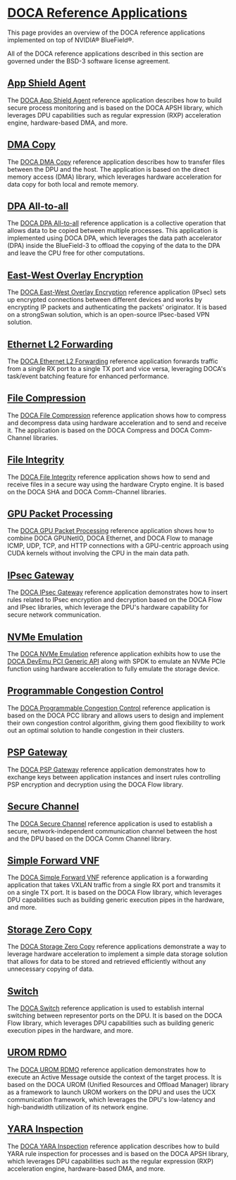 # [DOCA Reference Applications](https://docs.nvidia.com/doca/archive/2-9-0/doca+reference+applications/index.html#src-3095356375_id-.DOCAReferenceApplicationsv2.9.0LTS-Applications)

This page provides an overview of the DOCA reference applications implemented on top of NVIDIA® BlueField®.

All of the DOCA reference applications described in this section are governed under the BSD-3 software license agreement.

## [App Shield Agent](https://docs.nvidia.com/doca/archive/2-9-0/doca+reference+applications/index.html#src-3095356375_id-.DOCAReferenceApplicationsv2.9.0LTS-AppShieldAgent)
The [DOCA App Shield Agent](https://docs.nvidia.com/doca/archive/2-9-0/NVIDIA+DOCA+DPA+All-to-all+Application+Guide) reference application describes how to build secure process monitoring and is based on the DOCA APSH library, which leverages DPU capabilities such as regular expression (RXP) acceleration engine, hardware-based DMA, and more.

## [DMA Copy](https://docs.nvidia.com/doca/archive/2-9-0/doca+reference+applications/index.html#src-3095356375_id-.DOCAReferenceApplicationsv2.9.0LTS-DMACopy)
The [DOCA DMA Copy](https://docs.nvidia.com/doca/archive/2-9-0/NVIDIA+DOCA+DMA+Copy+Application+Guide) reference application describes how to transfer files between the DPU and the host. The application is based on the direct memory access (DMA) library, which leverages hardware acceleration for data copy for both local and remote memory.

## [DPA All-to-all](https://docs.nvidia.com/doca/archive/2-9-0/doca+reference+applications/index.html#src-3095356375_id-.DOCAReferenceApplicationsv2.9.0LTS-DPAAll-to-all)
The [DOCA DPA All-to-all](https://docs.nvidia.com/doca/archive/2-9-0/NVIDIA+DOCA+DPA+All-to-all+Application+Guide) reference application is a collective operation that allows data to be copied between multiple processes. This application is implemented using DOCA DPA, which leverages the data path accelerator (DPA) inside the BlueField-3 to offload the copying of the data to the DPA and leave the CPU free for other computations.

## [East-West Overlay Encryption](https://docs.nvidia.com/doca/archive/2-9-0/doca+reference+applications/index.html#src-3095356375_id-.DOCAReferenceApplicationsv2.9.0LTS-East-WestOverlayEncryption)
The [DOCA East-West Overlay Encryption](https://docs.nvidia.com/doca/archive/2-9-0/NVIDIA+DOCA+East-West+Overlay+Encryption+Application) reference application (IPsec) sets up encrypted connections between different devices and works by encrypting IP packets and authenticating the packets' originator. It is based on a strongSwan solution, which is an open-source IPsec-based VPN solution.

## [Ethernet L2 Forwarding](https://docs.nvidia.com/doca/archive/2-9-0/doca+reference+applications/index.html#src-3095356375_id-.DOCAReferenceApplicationsv2.9.0LTS-EthernetL2Forwarding)
The [DOCA Ethernet L2 Forwarding](https://docs.nvidia.com/doca/archive/2-9-0/NVIDIA+DOCA+Eth+L2+Forwarding+Application+Guide) reference application forwards traffic from a single RX port to a single TX port and vice versa, leveraging DOCA's task/event batching feature for enhanced performance.

## [File Compression](https://docs.nvidia.com/doca/archive/2-9-0/doca+reference+applications/index.html#src-3095356375_id-.DOCAReferenceApplicationsv2.9.0LTS-FileCompression)
The [DOCA File Compression](https://docs.nvidia.com/doca/archive/2-9-0/NVIDIA+DOCA+File+Compression+Application+Guide) reference application shows how to compress and decompress data using hardware acceleration and to send and receive it. The application is based on the DOCA Compress and DOCA Comm-Channel libraries.

## [File Integrity](https://docs.nvidia.com/doca/archive/2-9-0/doca+reference+applications/index.html#src-3095356375_id-.DOCAReferenceApplicationsv2.9.0LTS-FileIntegrity)
The [DOCA File Integrity](https://docs.nvidia.com/doca/archive/2-9-0/NVIDIA+DOCA+File+Integrity+Application+Guide) reference application shows how to send and receive files in a secure way using the hardware Crypto engine. It is based on the DOCA SHA and DOCA Comm-Channel libraries.

## [GPU Packet Processing](https://docs.nvidia.com/doca/archive/2-9-0/doca+reference+applications/index.html#src-3095356375_id-.DOCAReferenceApplicationsv2.9.0LTS-GPUPacketProcessing)
The [DOCA GPU Packet Processing](https://docs.nvidia.com/doca/archive/2-9-0/NVIDIA+DOCA+GPU+Packet+Processing+Application+Guide) reference application shows how to combine DOCA GPUNetIO, DOCA Ethernet, and DOCA Flow to manage ICMP, UDP, TCP, and HTTP connections with a GPU-centric approach using CUDA kernels without involving the CPU in the main data path.

## [IPsec Gateway](https://docs.nvidia.com/doca/archive/2-9-0/doca+reference+applications/index.html#src-3095356375_id-.DOCAReferenceApplicationsv2.9.0LTS-IPsecGateway)
The [DOCA IPsec Gateway](https://docs.nvidia.com/doca/archive/2-9-0/NVIDIA+DOCA+IPsec+Security+Gateway+Application+Guide) reference application demonstrates how to insert rules related to IPsec encryption and decryption based on the DOCA Flow and IPsec libraries, which leverage the DPU's hardware capability for secure network communication.

## [NVMe Emulation](https://docs.nvidia.com/doca/archive/2-9-0/doca+reference+applications/index.html#src-3095356375_id-.DOCAReferenceApplicationsv2.9.0LTS-NVMeEmulation)
The [DOCA NVMe Emulation](https://docs.nvidia.com/doca/archive/2-9-0/NVIDIA+DOCA+NVMe+Emulation+App+Guide) reference application exhibits how to use the [DOCA DevEmu PCI Generic API](https://docs.nvidia.com/doca/archive/2-9-0/DOCA+DevEmu+PCI+Generic) along with SPDK to emulate an NVMe PCIe function using hardware acceleration to fully emulate the storage device.

## [Programmable Congestion Control](https://docs.nvidia.com/doca/archive/2-9-0/doca+reference+applications/index.html#src-3095356375_id-.DOCAReferenceApplicationsv2.9.0LTS-ProgrammableCongestionControl)
The [DOCA Programmable Congestion Control](httphttps://docs.nvidia.com/doca/archive/2-9-0/NVIDIA+DOCA+PCC+Application+Guide) reference application is based on the DOCA PCC library and allows users to design and implement their own congestion control algorithm, giving them good flexibility to work out an optimal solution to handle congestion in their clusters.

## [PSP Gateway](https://docs.nvidia.com/doca/archive/2-9-0/doca+reference+applications/index.html#src-3095356375_id-.DOCAReferenceApplicationsv2.9.0LTS-PSPGateway)
The [DOCA PSP Gateway](https://docs.nvidia.com/doca/archive/2-9-0/NVIDIA+DOCA+PSP+Gateway+Application+Guide) reference application demonstrates how to exchange keys between application instances and insert rules controlling PSP encryption and decryption using the DOCA Flow library.

## [Secure Channel](https://docs.nvidia.com/doca/archive/2-9-0/doca+reference+applications/index.html#src-3095356375_id-.DOCAReferenceApplicationsv2.9.0LTS-SecureChannel)
The [DOCA Secure Channel](https://docs.nvidia.com/doca/archive/2-9-0/NVIDIA+DOCA+Secure+Channel+Application+Guide) reference application is used to establish a secure, network-independent communication channel between the host and the DPU based on the DOCA Comm Channel library.

## [Simple Forward VNF](https://docs.nvidia.com/doca/archive/2-9-0/doca+reference+applications/index.html#src-3095356375_id-.DOCAReferenceApplicationsv2.9.0LTS-SimpleForwardVNF)
The [DOCA Simple Forward VNF](https://docs.nvidia.com/doca/archive/2-9-0/NVIDIA+DOCA+Simple+Forward+VNF+Application+Guide) reference application is a forwarding application that takes VXLAN traffic from a single RX port and transmits it on a single TX port. It is based on the DOCA Flow library, which leverages DPU capabilities such as building generic execution pipes in the hardware, and more.

## [Storage Zero Copy](https://docs.nvidia.com/doca/archive/2-9-0/doca+reference+applications/index.html#src-3095356375_id-.DOCAReferenceApplicationsv2.9.0LTS-StorageZeroCopy)
The [DOCA Storage Zero Copy](https://docs.nvidia.com/doca/archive/2-9-0/NVIDIA+DOCA+Storage+Zero+Copy) reference applications demonstrate a way to leverage hardware acceleration to implement a simple data storage solution that allows for data to be stored and retrieved efficiently without any unnecessary copying of data.

## [Switch](https://docs.nvidia.com/doca/archive/2-9-0/doca+reference+applications/index.html#src-3095356375_id-.DOCAReferenceApplicationsv2.9.0LTS-Switch)
The [DOCA Switch](https://docs.nvidia.com/doca/archive/2-9-0/NVIDIA+DOCA+Switch+Application+Guide) reference application is used to establish internal switching between representor ports on the DPU. It is based on the DOCA Flow library, which leverages DPU capabilities such as building generic execution pipes in the hardware, and more.

## [UROM RDMO](https://docs.nvidia.com/doca/archive/2-9-0/doca+reference+applications/index.html#src-3095356375_id-.DOCAReferenceApplicationsv2.9.0LTS-UROMRDMO)
The [DOCA UROM RDMO](https://docs.nvidia.com/doca/archive/2-9-0/NVIDIA+DOCA+UROM+RDMO+Application+Guide) reference application demonstrates how to execute an Active Message outside the context of the target process. It is based on the DOCA UROM (Unified Resources and Offload Manager) library as a framework to launch UROM workers on the DPU and uses the UCX communication framework, which leverages the DPU's low-latency and high-bandwidth utilization of its network engine.

## [YARA Inspection](https://docs.nvidia.com/doca/archive/2-9-0/doca+reference+applications/index.html#src-3095356375_id-.DOCAReferenceApplicationsv2.9.0LTS-YARAInspection)
The [DOCA YARA Inspection](https://docs.nvidia.com/doca/archive/2-9-0/NVIDIA+DOCA+YARA+Inspection+Application+Guide) reference application describes how to build YARA rule inspection for processes and is based on the DOCA APSH library, which leverages DPU capabilities such as the regular expression (RXP) acceleration engine, hardware-based DMA, and more.
